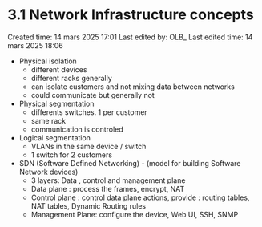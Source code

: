 # 3.1 Network Infrastructure concepts

Created time: 14 mars 2025 17:01
Last edited by: OLB_
Last edited time: 14 mars 2025 18:06

- Physical  isolation
    - different devices
    - different racks generally
    - can isolate customers and not mixing data between networks
    - could communicate but generally not
- Physical segmentation
    - differents switches. 1 per  customer
    - same rack
    - communication is controled
- Logical segmentation
    - VLANs in the same device / switch
    - 1 switch for 2 customers
- SDN (Software Defined Networking) - (model for building Software Network devices)
    - 3 layers: Data , control and management plane
    - Data plane : process the frames, encrypt, NAT
    - Control plane : control data plane actions, provide : routing tables, NAT tables, Dynamic Routing rules
    - Management Plane: configure the device, Web UI, SSH, SNMP